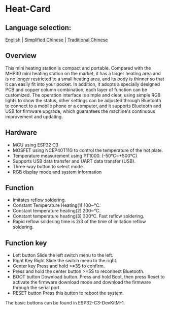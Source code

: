 # Heat-Card
 
## Language selection:  
[English](https://github.com/Knockoi/Heat-Card/blob/main/Readme.md) | [Simplified Chinese]() | [Traditional Chinese]()
  
## Overview
This mini heating station is compact and portable. Compared with the MHP30 mini heating station on the market, it has a larger heating area and is no longer restricted to a small heating area, and its body is thinner so that it can easily fit into your pocket. In addition, it adopts a specially designed PCB and copper column combination, each layer of function can be customized. The operation interface is simple and clear, using simple RGB lights to show the status, other settings can be adjusted through Bluetooth to connect to a mobile phone or a computer, and it supports Bluetooth and USB for firmware upgrade, which guarantees the machine's continuous improvement and updating.
  
 ## Hardware  
- MCU using ESP32 C3
- MOSFET using NCEP40T11G to control the temperature of the hot plate.
- Temperature measurement using PT1000. (-50°C~+500°C)
- Supports USB data transfer and UART data transfer (USB).
- Three-way button to select mode
- RGB display mode and system information
   
 ## Function   
- Imitates reflow soldering.
- Constant Temperature Heating(1) 100~°C.
- Constant temperature heating(2) 200~°C.
- Constant temperature heating(3) 300°C. Fast reflow soldering.
- Rapid reflow soldering time is 2/3 of the time of imitation reflow soldering.
  
 ## Function key   
 - Left button Slide the left switch menu to the left.
 - Right Key Right Slide the switch menu to the right.
 - Center key Press and hold <=3S to confirm.
 - Press and hold the center button >=5S to reconnect Bluetooth.
 - BOOT button Download button. Press and hold Boot, then press Reset to activate the firmware download mode and download the firmware through the serial port.
 - RESET button Press this button to reboot the system.
  
 The basic buttons can be found in ESP32-C3-DevKitM-1.
